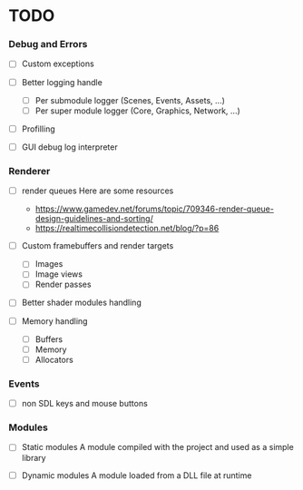 # TODO

### Debug and Errors
- [ ] Custom exceptions

- [ ] Better logging handle
	- [ ] Per submodule logger (Scenes, Events, Assets, ...)
	- [ ] Per super module logger (Core, Graphics, Network, ...)

- [ ] Profilling
  
- [ ] GUI debug log interpreter

### Renderer

- [ ] render queues
	Here are some resources
	- https://www.gamedev.net/forums/topic/709346-render-queue-design-guidelines-and-sorting/
	- https://realtimecollisiondetection.net/blog/?p=86

- [ ] Custom framebuffers and render targets
  - [ ] Images
  - [ ] Image views
  - [ ] Render passes

- [ ] Better shader modules handling

- [ ] Memory handling
  - [ ] Buffers
  - [ ] Memory
  - [ ] Allocators
  
### Events

- [ ] non SDL keys and mouse buttons
  
### Modules

- [ ] Static modules
	A module compiled with the project and used as a simple library

- [ ] Dynamic modules
	A module loaded from a DLL file at runtime

